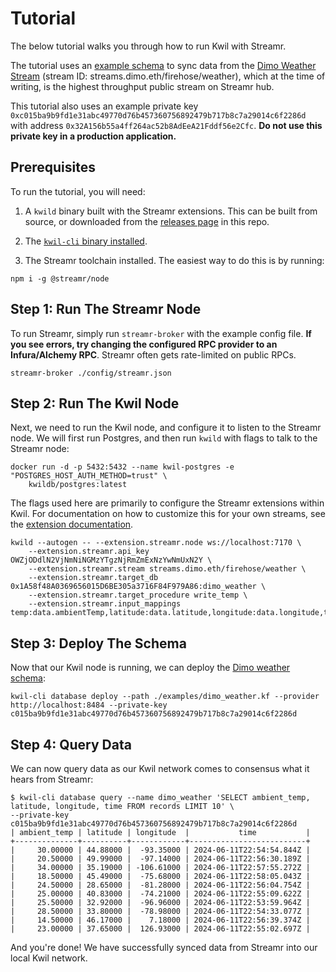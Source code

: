 # Tutorial

The below tutorial walks you through how to run Kwil with Streamr.

The tutorial uses an [example schema](<../examples/dimo_weather.kf>) to sync data from the [Dimo Weather Stream](<https://streamr.network/hub/projects/0xc14edaef028d15867368e7185c553abb2eff7547328a8d6ab995d3c67ded3b5b/overview>) (stream ID: streams.dimo.eth/firehose/weather), which at the time of writing, is the highest throughput public stream on Streamr hub.

This tutorial also uses an example private key `0xc015ba9b9fd1e31abc49770d76b457360756892479b717b8c7a29014c6f2286d` with address `0x32A156b55a4ff264ac52b8AdEeA21Fddf56e2Cfc`. **Do not use this private key in a production application.**

## Prerequisites

To run the tutorial, you will need:

1. A `kwild` binary built with the Streamr extensions. This can be built from source, or downloaded from the [releases page](<https://github.com/kwilteam/kwil-streamr/releases>) in this repo.

2. The [`kwil-cli` binary installed](<https://github.com/kwilteam/kwil-db/releases>).

3. The Streamr toolchain installed. The easiest way to do this is by running:

```shell
npm i -g @streamr/node
```

## Step 1: Run The Streamr Node

To run Streamr, simply run `streamr-broker` with the example config file. **If you see errors, try changing the configured RPC provider to an Infura/Alchemy RPC**. Streamr often gets rate-limited on public RPCs.

```shell
streamr-broker ./config/streamr.json
```

## Step 2: Run The Kwil Node

Next, we need to run the Kwil node, and configure it to listen to the Streamr node. We will first run Postgres, and then run `kwild` with flags to talk to the Streamr node:

```shell
docker run -d -p 5432:5432 --name kwil-postgres -e "POSTGRES_HOST_AUTH_METHOD=trust" \
    kwildb/postgres:latest
```

The flags used here are primarily to configure the Streamr extensions within Kwil. For documentation on how to customize this for your own streams, see the [extension documentation](./extensions.md).

```shell
kwild --autogen -- --extension.streamr.node ws://localhost:7170 \
    --extension.streamr.api_key OWZjODdlN2VjNmNiNGMzYTgzNjRmZmExNzYwNmUxN2Y \
    --extension.streamr.stream streams.dimo.eth/firehose/weather \
    --extension.streamr.target_db 0x1A58f48A0369656015D6BE305a3716F84F979A86:dimo_weather \
    --extension.streamr.target_procedure write_temp \
    --extension.streamr.input_mappings temp:data.ambientTemp,latitude:data.latitude,longitude:data.longitude,time:time
```

## Step 3: Deploy The Schema

Now that our Kwil node is running, we can deploy the [Dimo weather schema](<../examples/dimo_weather.kf>):

```shell
kwil-cli database deploy --path ./examples/dimo_weather.kf --provider http://localhost:8484 --private-key c015ba9b9fd1e31abc49770d76b457360756892479b717b8c7a29014c6f2286d
```

## Step 4: Query Data

We can now query data as our Kwil network comes to consensus what it hears from Streamr:

```shell
$ kwil-cli database query --name dimo_weather 'SELECT ambient_temp, latitude, longitude, time FROM records LIMIT 10' \
--private-key c015ba9b9fd1e31abc49770d76b457360756892479b717b8c7a29014c6f2286d
| ambient_temp | latitude | longitude  |           time           |
+--------------+----------+------------+--------------------------+
|     30.00000 | 44.88000 |  -93.35000 | 2024-06-11T22:54:54.844Z |
|     20.50000 | 49.99000 |  -97.14000 | 2024-06-11T22:56:30.189Z |
|     34.00000 | 35.19000 | -106.61000 | 2024-06-11T22:57:55.272Z |
|     18.50000 | 45.49000 |  -75.68000 | 2024-06-11T22:58:05.043Z |
|     24.50000 | 28.65000 |  -81.28000 | 2024-06-11T22:56:04.754Z |
|     25.00000 | 40.83000 |  -74.21000 | 2024-06-11T22:55:09.622Z |
|     25.50000 | 32.92000 |  -96.96000 | 2024-06-11T22:53:59.964Z |
|     28.50000 | 33.80000 |  -78.98000 | 2024-06-11T22:54:33.077Z |
|     14.50000 | 46.17000 |    7.18000 | 2024-06-11T22:56:39.374Z |
|     23.00000 | 37.65000 |  126.93000 | 2024-06-11T22:55:02.697Z |
```

And you're done! We have successfully synced data from Streamr into our local Kwil network.
